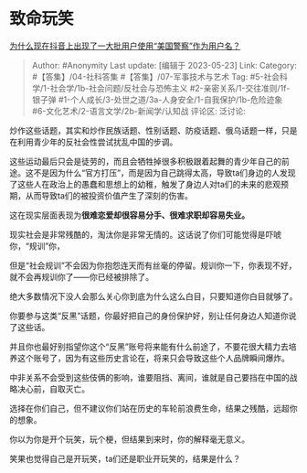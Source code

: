 # 致命玩笑
[为什么现在抖音上出现了一大批用户使用“美国警察”作为用户名？](https://www.zhihu.com/question/600617084/answer/3041007901)

> Author: #Anonymity
> Last update: [编辑于 2023-05-23]
> Link:
> Category: #【答集】/04-社科答集 #【答集】/07-军事技术与艺术
> Tag: #5-社会科学/1-社会学/1b-社会问题/反社会与恐怖主义 #2-亲密关系/1-交往准则/1f-银子弹 #1-个人成长/3-处世之道/3a-人身安全/1-自我保护/1b-危险迹象 #6-文化艺术/2-语言文学/2b-新闻学/认知战 
> 评论区:
> 泛讨论:

炒作这些话题，其实和炒作民族话题、性别话题、防疫话题、俄乌话题一样，只是在利用青少年的反社会性尝试扰乱中国的步调。

这些运动最后只会是徒劳的，而且会牺牲掉很多积极跟着起舞的青少年自己的前途。这不是因为什么“官方打压”，而是因为自己跳得太高，导致ta们身边的人发现了这些人在政治上的愚蠢和思想上的幼稚，触发了身边人对ta们的未来的悲观预期，从而导致ta们的被投资价值产生了深刻的伤害。

这在现实层面表现为**很难恋爱却很容易分手、很难求职却容易失业。**

现实社会是非常残酷的，淘汰你是非常无情的。这话说了你们可能觉得是吓唬你，“规训”你，

但是“社会规训”不会因为你抱怨连天而有丝毫的停留。规训你一下，你表现不好，就不会再规训你了——你已经被排除了。

绝大多数情况下没人会那么关心你到底为什么这么白目，只要知道你白目就够了。

你要参与这类“反黑”话题，你最好把自己的身份保护好，别让任何身边人知道你说了这些话。

并且你也最好别指望你这个“反黑”账号将来能有什么前途了，不要花很大精力去培养这个账号了，因为有这些历史言论在，将来只会导致这些个人品牌瞬间爆炸。

中非关系不会受到这些伎俩的影响，谁要阻挡、离间，谁就是自己要挡在中国的战略决心前，自取灭亡。

选择在你们自己，但不建议你们站在历史的车轮前浪费生命，结果之残酷，远超你的想象。

你以为你是开个玩笑，玩个梗，但结果到来时，你的解释毫无意义。

笑果也觉得自己是开玩笑，ta们还是职业开玩笑的，结果是什么？
